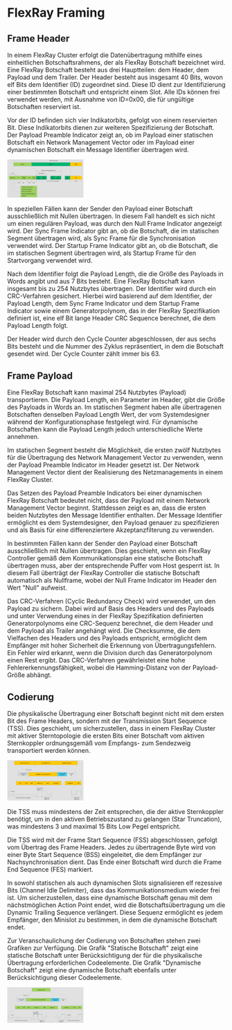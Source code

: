 # FlexRay Framing

## Frame Header

In einem FlexRay Cluster erfolgt die Datenübertragung mithilfe eines einheitlichen Botschaftsrahmens, der als FlexRay Botschaft bezeichnet wird. Eine FlexRay Botschaft besteht aus drei Hauptteilen: dem Header, dem Payload und dem Trailer. Der Header besteht aus insgesamt 40 Bits, wovon elf Bits dem Identifier (ID) zugeordnet sind. Diese ID dient zur Identifizierung einer bestimmten Botschaft und entspricht einem Slot. Alle IDs können frei verwendet werden, mit Ausnahme von ID=0x00, die für ungültige Botschaften reserviert ist.

Vor der ID befinden sich vier Indikatorbits, gefolgt von einem reservierten Bit. Diese Indikatorbits dienen zur weiteren Spezifizierung der Botschaft. Der Payload Preamble Indicator zeigt an, ob im Payload einer statischen Botschaft ein Network Management Vector oder im Payload einer dynamischen Botschaft ein Message Identifier übertragen wird.

<img src="image/README/1712925848832.png" alt="drawing" style="max-width:35%;" />

In speziellen Fällen kann der Sender den Payload einer Botschaft ausschließlich mit Nullen übertragen. In diesem Fall handelt es sich nicht um einen regulären Payload, was durch den Null Frame Indicator angezeigt wird. Der Sync Frame Indicator gibt an, ob die Botschaft, die im statischen Segment übertragen wird, als Sync Frame für die Synchronisation verwendet wird. Der Startup Frame Indicator gibt an, ob die Botschaft, die im statischen Segment übertragen wird, als Startup Frame für den Startvorgang verwendet wird.

Nach dem Identifier folgt die Payload Length, die die Größe des Payloads in Words angibt und aus 7 Bits besteht. Eine FlexRay Botschaft kann insgesamt bis zu 254 Nutzbytes übertragen. Der Identifier wird durch ein CRC-Verfahren gesichert. Hierbei wird basierend auf dem Identifier, der Payload Length, dem Sync Frame Indicator und dem Startup Frame Indicator sowie einem Generatorpolynom, das in der FlexRay Spezifikation definiert ist, eine elf Bit lange Header CRC Sequence berechnet, die dem Payload Length folgt.

Der Header wird durch den Cycle Counter abgeschlossen, der aus sechs Bits besteht und die Nummer des Zyklus repräsentiert, in dem die Botschaft gesendet wird. Der Cycle Counter zählt immer bis 63.

## Frame Payload

Eine FlexRay Botschaft kann maximal 254 Nutzbytes (Payload) transportieren. Die Payload Length, ein Parameter im Header, gibt die Größe des Payloads in Words an. Im statischen Segment haben alle übertragenen Botschaften denselben Payload Length Wert, der vom Systemdesigner während der Konfigurationsphase festgelegt wird. Für dynamische Botschaften kann die Payload Length jedoch unterschiedliche Werte annehmen.

Im statischen Segment besteht die Möglichkeit, die ersten zwölf Nutzbytes für die Übertragung des Network Management Vector zu verwenden, wenn der Payload Preamble Indicator im Header gesetzt ist. Der Network Management Vector dient der Realisierung des Netzmanagements in einem FlexRay Cluster.

Das Setzen des Payload Preamble Indicators bei einer dynamischen FlexRay Botschaft bedeutet nicht, dass der Payload mit einem Network Management Vector beginnt. Stattdessen zeigt es an, dass die ersten beiden Nutzbytes den Message Identifier enthalten. Der Message Identifier ermöglicht es dem Systemdesigner, den Payload genauer zu spezifizieren und als Basis für eine differenziertere Akzeptanzfilterung zu verwenden.

In bestimmten Fällen kann der Sender den Payload einer Botschaft ausschließlich mit Nullen übertragen. Dies geschieht, wenn ein FlexRay Controller gemäß dem Kommunikationsplan eine statische Botschaft übertragen muss, aber der entsprechende Puffer vom Host gesperrt ist. In diesem Fall überträgt der FlexRay Controller die statische Botschaft automatisch als Nullframe, wobei der Null Frame Indicator im Header den Wert "Null" aufweist.

Das CRC-Verfahren (Cyclic Redundancy Check) wird verwendet, um den Payload zu sichern. Dabei wird auf Basis des Headers und des Payloads und unter Verwendung eines in der FlexRay Spezifikation definierten Generatorpolynoms eine CRC-Sequenz berechnet, die dem Header und dem Payload als Trailer angehängt wird. Die Checksumme, die dem Vielfachen des Headers und des Payloads entspricht, ermöglicht dem Empfänger mit hoher Sicherheit die Erkennung von Übertragungsfehlern. Ein Fehler wird erkannt, wenn die Division durch das Generatorpolynom einen Rest ergibt. Das CRC-Verfahren gewährleistet eine hohe Fehlererkennungsfähigkeit, wobei die Hamming-Distanz von der Payload-Größe abhängt.

## Codierung

Die physikalische Übertragung einer Botschaft beginnt nicht mit dem ersten Bit des Frame Headers, sondern mit der Transmission Start Sequence (TSS). Dies geschieht, um sicherzustellen, dass in einem FlexRay Cluster mit aktiver Sterntopologie die ersten Bits einer Botschaft vom aktiven Sternkoppler ordnungsgemäß vom Empfangs- zum Sendezweig transportiert werden können.

<img src="image/README/1712925944162.png" alt="drawing" style="max-width:35%;" />

Die TSS muss mindestens der Zeit entsprechen, die der aktive Sternkoppler benötigt, um in den aktiven Betriebszustand zu gelangen (Star Truncation), was mindestens 3 und maximal 15 Bits Low Pegel entspricht.

Die TSS wird mit der Frame Start Sequence (FSS) abgeschlossen, gefolgt vom Übertrag des Frame Headers. Jedes zu übertragende Byte wird von einer Byte Start Sequence (BSS) eingeleitet, die dem Empfänger zur Nachsynchronisation dient. Das Ende einer Botschaft wird durch die Frame End Sequence (FES) markiert.

In sowohl statischen als auch dynamischen Slots signalisieren elf rezessive Bits (Channel Idle Delimiter), dass das Kommunikationsmedium wieder frei ist. Um sicherzustellen, dass eine dynamische Botschaft genau mit dem nächstmöglichen Action Point endet, wird die Botschaftsübertragung um die Dynamic Trailing Sequence verlängert. Diese Sequenz ermöglicht es jedem Empfänger, den Minislot zu bestimmen, in dem die dynamische Botschaft endet.

Zur Veranschaulichung der Codierung von Botschaften stehen zwei Grafiken zur Verfügung. Die Grafik "Statische Botschaft" zeigt eine statische Botschaft unter Berücksichtigung der für die physikalische Übertragung erforderlichen Codeelemente. Die Grafik "Dynamische Botschaft" zeigt eine dynamische Botschaft ebenfalls unter Berücksichtigung dieser Codeelemente.

<img src="image/README/1712925964945.png" alt="drawing" style="max-width:35%;" />
